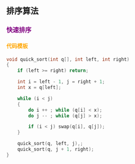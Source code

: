 ## 排序算法

### <t style='color:purple'>快速排序</t>


#### <t style='color:orange'>代码模板</t>

```C++
void quick_sort(int q[], int left, int right)
{
    if (left >= right) return;

    int i = left - 1, j = right + 1;
    int x = q[left];

    while (i < j)
    {
        do i ++ ; while (q[i] < x);
        do j -- ; while (q[j] > x);

        if (i < j) swap(q[i], q[j]);
    }

    quick_sort(q, left, j),;
    quick_sort(q, j + 1, right);
}
```
